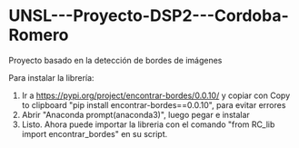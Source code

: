 # UNSL---Proyecto-DSP2---Cordoba-Romero
Proyecto basado en la detección de bordes de imágenes

Para instalar la librería: 
1) Ir a https://pypi.org/project/encontrar-bordes/0.0.10/ y copiar con Copy to clipboard "pip install encontrar-bordes==0.0.10", para evitar errores
2) Abrir "Anaconda prompt(anaconda3)", luego pegar e instalar
3) Listo. Ahora puede importar la libreria con el comando "from RC_lib import encontrar_bordes" en su script.
